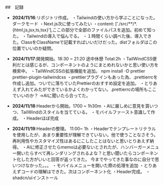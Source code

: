  <div id="top"></div>
 
##　記録

- **2024/11/16**:リポジトリ作成。
  ・Tailwindの使い方から学ぶことになった。ダークモード
  ・Next.js次に使ってみたい
  ・content: ['./src/**/*.{html,js,jsx,ts,tsx}'],ここの部分で全部のファイルパスを追加。初めて知った。
  ・Tailwindの導入で悩んでる。
  ・１時間くらい調べた後、導入できた。ClassをClassNameで記載すればいいだけだった。distフォルダはこの位置でいいのか疑問。

- **2024/11/17**:開発開始。18:30 ~ 21:20 途中休憩 Total:2h
  ・TailWindCSS便利だとは感じるが、コンポーネントのようにまとめれないかと思い使い方を検索中。
  ・TailWindCSSの拡張機能を追加。 npm install -D prettier prettier-plugin-tailwindcss
  ・prettierプラグインもあった為、.prettierrcを作成し追加。ついでに落ちていたPrettierのおすすめ設定を追加。
  ・とりあえず入れてみたができているかよくわかってない。.prettierrcの場所もここでいいのか？ →AIに聞いたら合ってた。

- **2024/11/18**:Headerから開始。1700 ~ 1h30m
  ・AIに厳しめに意見を貰いつつ、TailWindのスタイルを当てている。
  ・モバイルファースト意識して作成。
  ・Headerほぼ完成

- **2024/11/19**:Headerの整理。 11:00~ 1h
  ・Headerでテンプレートリテラルを使用したが、あまり重要性が理解できていない。他で使うことなさそう。再利用性やカスタマイズ性はあるにこしたことはないと思いとりあえず納得。
  ・AIに修正させたらmemoは必要ないとされたが、ハンバーガーメニュー開いたらすべて再レンダリングされるよな？と思い聞いたらコンポーネント化した方がいいと回答が返ってきた。
  今までやってきた事なのに自分で思いつけなかった。。。
  ・モバイルメニューを開いた際の処理を追加
  ・とりあえずコードの理解はできた。次はコンポーネント化
  ・Header完成。
  ・shadcn/uiインストール
